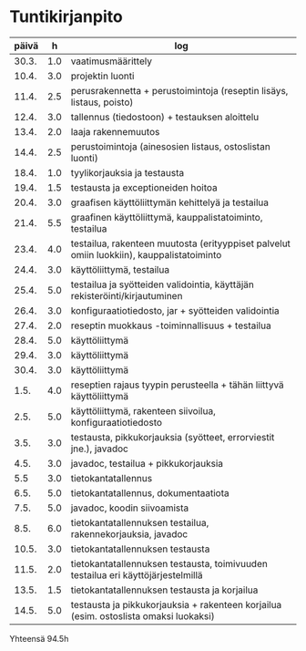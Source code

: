 # Tuntikirjanpito

päivä | h | log
----- | --- | ---
30.3. | 1.0 | vaatimusmäärittely
10.4. | 3.0 | projektin luonti
11.4. | 2.5 | perusrakennetta + perustoimintoja (reseptin lisäys, listaus, poisto)
12.4. | 3.0 | tallennus (tiedostoon) + testauksen aloittelu
13.4. | 2.0 | laaja rakennemuutos
14.4. | 2.5 | perustoimintoja (ainesosien listaus, ostoslistan luonti)
18.4. | 1.0 | tyylikorjauksia ja testausta
19.4. | 1.5 | testausta ja exceptioneiden hoitoa
20.4. | 3.0 | graafisen käyttöliittymän kehittelyä ja testailua
21.4. | 5.5 | graafinen käyttöliittymä, kauppalistatoiminto, testailua
23.4. | 4.0 | testailua, rakenteen muutosta (erityyppiset palvelut omiin luokkiin), kauppalistatoiminto
24.4. | 3.0 | käyttöliittymä, testailua
25.4. | 5.0 | testailua ja syötteiden validointia, käyttäjän rekisteröinti/kirjautuminen
26.4. | 3.0 | konfiguraatiotiedosto, jar + syötteiden validointia
27.4. | 2.0 | reseptin muokkaus -toiminnallisuus + testailua
28.4. | 5.0 | käyttöliittymä
29.4. | 3.0 | käyttöliittymä
30.4. | 3.0 | käyttöliittymä
1.5.  | 4.0 | reseptien rajaus tyypin perusteella + tähän liittyvä käyttöliittymä
2.5.  | 5.0 | käyttöliittymä, rakenteen siivoilua, konfiguraatiotiedosto
3.5.  | 3.0 | testausta, pikkukorjauksia (syötteet, errorviestit jne.), javadoc
4.5.  | 3.0 | javadoc, testailua + pikkukorjauksia
5.5   | 3.0 | tietokantatallennus
6.5.  | 5.0 | tietokantatallennus, dokumentaatiota
7.5.  | 5.0 | javadoc, koodin siivoamista
8.5.  | 6.0 | tietokantatallennuksen testailua, rakennekorjauksia, javadoc
10.5. | 3.0 | tietokantatallennuksen testausta
11.5. | 2.0 | tietokantatallennuksen testausta, toimivuuden testailua eri käyttöjärjestelmillä
13.5. | 1.5 | tietokantatallennuksen testausta ja korjailua
14.5. | 5.0 | testausta ja pikkukorjauksia + rakenteen korjailua (esim. ostoslista omaksi luokaksi)

Yhteensä 94.5h
